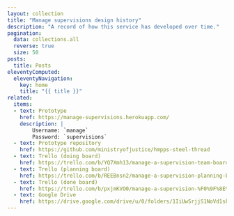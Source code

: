 ```yaml
---
layout: collection
title: "Manage supervisions design history"
description: "A record of how this service has developed over time."
pagination:
  data: collections.all
  reverse: true
  size: 50
posts:
  title: Posts
eleventyComputed:
  eleventyNavigation:
    key: home
    title: "{{ title }}"
related:
  items:
  - text: Prototype
    href: https://manage-supervisions.herokuapp.com/
    description: |
        Username: `manage`
        Password: `supervisions`
  - text: Prototype repository
    href: https://github.com/ministryofjustice/hmpps-steel-thread
  - text: Trello (doing board)
    href: https://trello.com/b/YQ7Xmh13/manage-a-supervision-team-board
  - text: Trello (planning board)
    href: https://trello.com/b/REEBnsn2/manage-a-supervision-planning-board
  - text: Trello (done board)
    href: https://trello.com/b/pxjmKVO0/manage-a-supervision-%F0%9F%8E%89-board
  - text: Google Drive
    href: https://drive.google.com/drive/u/0/folders/1IiUwSrjjS1NoVd1sk__APQziYrwjBE3F
---
```

